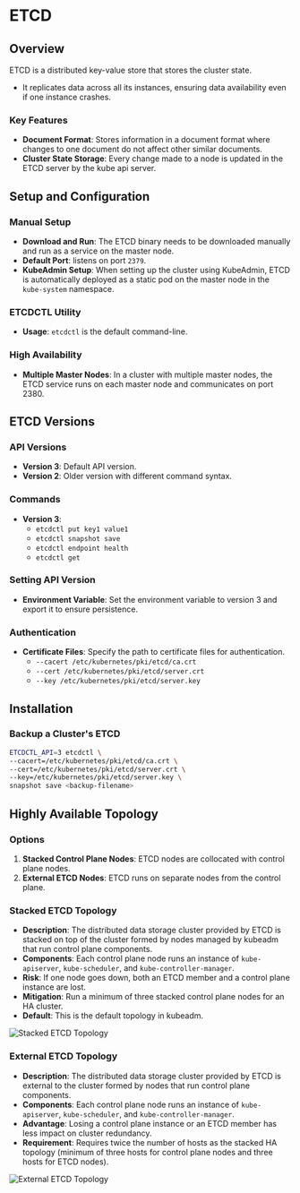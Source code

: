 
# ETCD

## Overview
ETCD is a distributed key-value store that stores the cluster state.
- It replicates data across all its instances, ensuring data availability even if one instance crashes. 

### Key Features
- **Document Format**: Stores information in a document format where changes to one document do not affect other similar documents.
- **Cluster State Storage**: Every change made to a node is updated in the ETCD server by the kube api server.

## Setup and Configuration

### Manual Setup
- **Download and Run**: The ETCD binary needs to be downloaded manually and run as a service on the master node.
- **Default Port**: listens on port `2379`.
- **KubeAdmin Setup**: When setting up the cluster using KubeAdmin, ETCD is automatically deployed as a static pod on the master node in the `kube-system` namespace.

### ETCDCTL Utility
- **Usage**: `etcdctl` is the default command-line.


### High Availability
- **Multiple Master Nodes**: In a cluster with multiple master nodes, the ETCD service runs on each master node and communicates on port 2380.


## ETCD Versions

### API Versions
- **Version 3**: Default API version.
- **Version 2**: Older version with different command syntax.

### Commands
- **Version 3**:
  - `etcdctl put key1 value1`
  - `etcdctl snapshot save`
  - `etcdctl endpoint health`
  - `etcdctl get`


### Setting API Version
- **Environment Variable**: Set the environment variable to version 3 and export it to ensure persistence.

### Authentication
- **Certificate Files**: Specify the path to certificate files for authentication.
  - `--cacert /etc/kubernetes/pki/etcd/ca.crt`
  - `--cert /etc/kubernetes/pki/etcd/server.crt`
  - `--key /etc/kubernetes/pki/etcd/server.key`

## Installation

### Backup a Cluster's ETCD
```sh
ETCDCTL_API=3 etcdctl \
--cacert=/etc/kubernetes/pki/etcd/ca.crt \
--cert=/etc/kubernetes/pki/etcd/server.crt \
--key=/etc/kubernetes/pki/etcd/server.key \
snapshot save <backup-filename>
```


## Highly Available Topology

### Options
1. **Stacked Control Plane Nodes**: ETCD nodes are collocated with control plane nodes.
2. **External ETCD Nodes**: ETCD runs on separate nodes from the control plane.

### Stacked ETCD Topology
- **Description**: The distributed data storage cluster provided by ETCD is stacked on top of the cluster formed by nodes managed by kubeadm that run control plane components.
- **Components**: Each control plane node runs an instance of `kube-apiserver`, `kube-scheduler`, and `kube-controller-manager`.
- **Risk**: If one node goes down, both an ETCD member and a control plane instance are lost.
- **Mitigation**: Run a minimum of three stacked control plane nodes for an HA cluster.
- **Default**: This is the default topology in kubeadm.

![Stacked ETCD Topology](https://kubernetes.io/images/kubeadm/kubeadm-ha-topology-stacked-etcd.svg)

### External ETCD Topology
- **Description**: The distributed data storage cluster provided by ETCD is external to the cluster formed by nodes that run control plane components.
- **Components**: Each control plane node runs an instance of `kube-apiserver`, `kube-scheduler`, and `kube-controller-manager`.
- **Advantage**: Losing a control plane instance or an ETCD member has less impact on cluster redundancy.
- **Requirement**: Requires twice the number of hosts as the stacked HA topology (minimum of three hosts for control plane nodes and three hosts for ETCD nodes).

![External ETCD Topology](https://kubernetes.io/images/kubeadm/kubeadm-ha-topology-external-etcd.svg)
